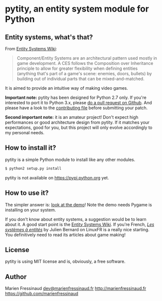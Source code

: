 # pytity, an entity system module for Python

## Entity systems, what's that?

From [Entity Systems Wiki](http://entity-systems.wikidot.com/):

> Component/Entity Systems are an architectural pattern used mostly in game development. A CES follows the Composition over Inheritance principle to allow for greater flexibility when defining entities (anything that's part of a game's scene: enemies, doors, bullets) by building out of individual parts that can be mixed-and-matched.

It is aimed to provide an intuitive way of making video games.

**Important note:** pytity has been designed for Python 2.7 only. If you're interested to port it to Python 3.x, please [do a pull request on Github](https://github.com/marienfressinaud/pytity). And please have a look to the [contributing file](https://github.com/marienfressinaud/pytity/blob/master/CONTRIBUTING.md) before submitting your patch.

**Second important note:** it is an amateur project! Don't expect high performances or good architecture design from pytity. If it matches your expectations, good for you, but this project will only evolve accordingly to my personal needs.

## How to install it?

pytity is a simple Python module to install like any other modules.

```bash
$ python2 setup.py install
```

pytity is not available on https://pypi.python.org yet.

## How to use it?

The simpler answer is: [look at the demo](https://github.com/marienfressinaud/pytity/demo_gravitaley.py)! Note the demo needs Pygame is installing on your system.

If you don't know about entity systems, a suggestion would be to learn about it. A good start point is the [Entity Systems Wiki](http://entity-systems.wikidot.com/). If you're French, *[Les systèmes à entités](linuxfr.org/news/je-cree-mon-jeu-video-e01-les-systemes-a-entites)* by Julien Bernard on LinuxFR is a really nice starting. You definitively need to read its articles about game making!

## License

pytity is using MIT license and is, obviously, a free software.

## Author

Marien Fressinaud <dev@marienfressinaud.fr>
http://marienfressinaud.fr  
https://github.com/marienfressinaud  
